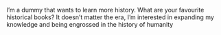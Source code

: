  I’m a dummy that wants to learn more history. What are your favourite historical books? It doesn’t matter the era, I’m interested in expanding my knowledge and being engrossed in the history of humanity 